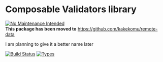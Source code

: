 # Composable Validators library


[![No Maintenance Intended](http://unmaintained.tech/badge.svg)](http://unmaintained.tech/)  
**This package has been moved to** https://github.com/kakekomu/remote-data

I am planning to give it a better name later

[![Build Status](https://travis-ci.org/gege251/composable-validators.svg?branch=master)](https://travis-ci.org/gege251/composable-validators)
[![Types](https://img.shields.io/npm/types/composable-validators.svg)](https://npm.im/composable-validators)
